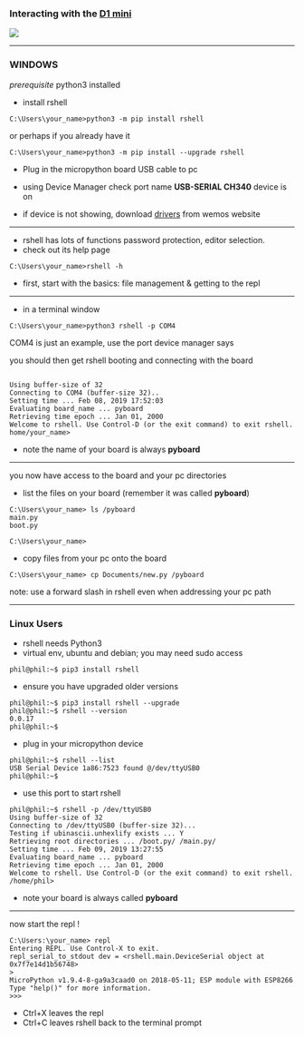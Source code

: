 
### Interacting with the [ D1 mini](https://wiki.wemos.cc/products:d1:d1_mini) ###

![](https://wiki.wemos.cc/_media/products:d1:d1_mini_v3.0.0_1_16x9.jpg)

---

 ### WINDOWS

 *prerequisite* python3 installed

 - install rshell

``` 
C:\Users\your_name>python3 -m pip install rshell
``` 
or perhaps if you already have it

```
C:\Users\your_name>python3 -m pip install --upgrade rshell 
```

- Plug in the micropython board USB cable to pc

- using Device Manager check port name **USB-SERIAL CH340** device is on

- if device is not showing, download [drivers](https://wiki.wemos.cc/downloads) from wemos website

---

- rshell has lots of functions password protection, editor selection. 
- check out its help page 

```
C:\Users\your_name>rshell -h
```

- first, start with the basics: file management & getting to the repl

--- 

- in a terminal window

```
C:\Users\your_name>python3 rshell -p COM4 
```
COM4 is just an example, use the port device manager says

you should then get rshell booting and connecting with the board

```

Using buffer-size of 32
Connecting to COM4 (buffer-size 32)..
Setting time ... Feb 08, 2019 17:52:03
Evaluating board_name ... pyboard
Retrieving time epoch ... Jan 01, 2000
Welcome to rshell. Use Control-D (or the exit command) to exit rshell.
home/your_name>

```
- note the name of your board is always **pyboard** 

---

you now have access to the board and your pc directories
 - list the files on your board (remember it was called **pyboard**)
 ```
 C:\Users\your_name> ls /pyboard
 main.py
 boot.py

C:\Users\your_name>
 ```

 - copy files from your pc onto the board
 ```
 C:\Users\your_name> cp Documents/new.py /pyboard
 ```

note: use a forward slash in rshell even when addressing your pc path

---

### Linux Users ###

- rshell needs Python3
- virtual env, ubuntu and debian; you may need sudo access

```
phil@phil:~$ pip3 install rshell

```
- ensure you have upgraded older versions
```
phil@phil:~$ pip3 install rshell --upgrade
phil@phil:~$ rshell --version
0.0.17
phil@phil:~$ 
```
- plug in your micropython device

```
phil@phil:~$ rshell --list
USB Serial Device 1a86:7523 found @/dev/ttyUSB0
phil@phil:~$ 
```
- use this port to start rshell
```
phil@phil:~$ rshell -p /dev/ttyUSB0
Using buffer-size of 32
Connecting to /dev/ttyUSB0 (buffer-size 32)...
Testing if ubinascii.unhexlify exists ... Y
Retrieving root directories ... /boot.py/ /main.py/
Setting time ... Feb 09, 2019 13:27:55
Evaluating board_name ... pyboard
Retrieving time epoch ... Jan 01, 2000
Welcome to rshell. Use Control-D (or the exit command) to exit rshell.
/home/phil>
```
- note your board is always called **pyboard**



---

now start the repl !
```
C:\Users:\your_name> repl
Entering REPL. Use Control-X to exit.
repl_serial_to_stdout dev = <rshell.main.DeviceSerial object at 0x7f7e14d1b56748>
>
MicroPython v1.9.4-8-ga9a3caad0 on 2018-05-11; ESP module with ESP8266
Type "help()" for more information.
>>>

```

- Ctrl+X leaves the repl
- Ctrl+C leaves rshell back to the terminal prompt
